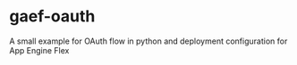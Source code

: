 # gaef-oauth

A small example for OAuth flow in python and deployment configuration for App Engine Flex
